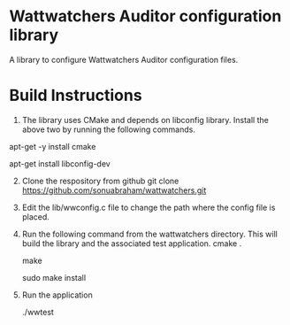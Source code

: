 # Wattwatchers Auditor configuration library 

A library to configure Wattwatchers Auditor configuration files.

# Build Instructions

1. The library uses CMake and depends on libconfig library. 
Install the above two by running the following commands.

apt-get -y install cmake

apt-get install libconfig-dev

2. Clone the respository from github 
git clone https://github.com/sonuabraham/wattwatchers.git

3. Edit the lib/wwconfig.c file to change the path where the config file is placed.

4. Run the following command from the wattwatchers directory. This will build the library and the associated test application.
   cmake . 

   make 

   sudo make install 

5. Run the application 
   
   ./wwtest


